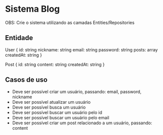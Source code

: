 # Sistema Blog
OBS: Crie o sistema utilizando as camadas Entities/Repositories

## Entidade

User {
  id: string
  nickname: string
  email: string
  password: string
  posts: array
  createdAt: string
}

Post {
  id: string
  content: string
  createdAt: string
}

## Casos de uso

- Deve ser possível criar um usuário, passando: email, password, nickname
- Deve ser possível atualizar um usuário
- Deve ser possível busca um usuário
- Deve ser possível buscar um usuário pelo id
- Deve ser possível buscar um usuário pelo email
- Deve ser possível criar um post relacionado a um usuário, passando: content

